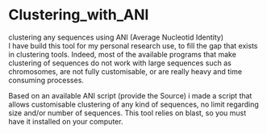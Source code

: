 # Clustering_with_ANI
clustering any sequences using ANI (Average Nucleotid Identity)  
I have build this tool for my personal research use, to fill the gap that exists in clustering tools. Indeed, most of the available programs that make clustering of sequences do not work with large sequences such as chromosomes, are not fully customisable, or are really heavy and time consuming processes.

Based on an available ANI script (provide the Source) i made a script that allows customisable clustering of any kind of sequences, no limit regarding size and/or number of sequences.
This tool relies on blast, so you must have it installed on your computer.

